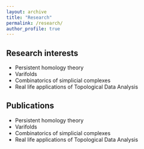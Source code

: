 ```yaml
---
layout: archive
title: "Research"
permalink: /research/
author_profile: true
---
```


<h2> Research interests</h2>
		<ul>
			<li> Persistent homology theory </li>
			<li> Varifolds </li>
			<li> Combinatorics of simplicial complexes </li>
			<li> Real life applications of Topological Data Analysis </li>				
		</ul>

<h2>Publications</h2>
		<ul>
			<li> Persistent homology theory </li>
			<li> Varifolds </li>
			<li> Combinatorics of simplicial complexes </li>
			<li> Real life applications of Topological Data Analysis </li>				
		</ul>
